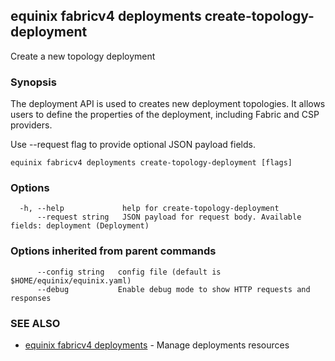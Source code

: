 ## equinix fabricv4 deployments create-topology-deployment

Create a new topology deployment

### Synopsis

The deployment API is used to creates new deployment topologies. It allows users to define the properties of the deployment, including Fabric and CSP providers.

Use --request flag to provide optional JSON payload fields.

```
equinix fabricv4 deployments create-topology-deployment [flags]
```

### Options

```
  -h, --help             help for create-topology-deployment
      --request string   JSON payload for request body. Available fields: deployment (Deployment)
```

### Options inherited from parent commands

```
      --config string   config file (default is $HOME/equinix/equinix.yaml)
      --debug           Enable debug mode to show HTTP requests and responses
```

### SEE ALSO

* [equinix fabricv4 deployments](equinix_fabricv4_deployments.md)	 - Manage deployments resources

